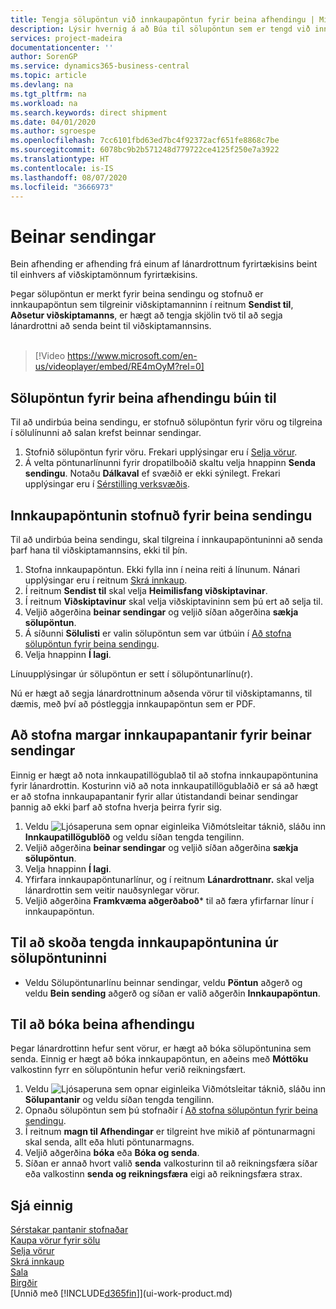 ```yaml
---
title: Tengja sölupöntun við innkaupapöntun fyrir beina afhendingu | Microsoft Docs
description: Lýsir hvernig á að Búa til sölupöntun sem er tengd við innkaupapöntun til að virkja sendingu beint frá lánardrottni til viðskiptamanns.
services: project-madeira
documentationcenter: ''
author: SorenGP
ms.service: dynamics365-business-central
ms.topic: article
ms.devlang: na
ms.tgt_pltfrm: na
ms.workload: na
ms.search.keywords: direct shipment
ms.date: 04/01/2020
ms.author: sgroespe
ms.openlocfilehash: 7cc6101fbd63ed7bc4f92372acf651fe8868c7be
ms.sourcegitcommit: 6078bc9b2b571248d779722ce4125f250e7a3922
ms.translationtype: HT
ms.contentlocale: is-IS
ms.lasthandoff: 08/07/2020
ms.locfileid: "3666973"
---
```

# <a name="make-drop-shipments"></a>Beinar sendingar
Bein afhending er afhending frá einum af lánardrottnum fyrirtækisins beint til einhvers af viðskiptamönnum fyrirtækisins.

Þegar sölupöntun er merkt fyrir beina sendingu og stofnuð er innkaupapöntun sem tilgreinir viðskiptamanninn í reitnum **Sendist til**, **Aðsetur viðskiptamanns**, er hægt að tengja skjölin tvö til að segja lánardrottni að senda beint til viðskiptamannsins.
<br><br>  
  
> [!Video https://www.microsoft.com/en-us/videoplayer/embed/RE4mOyM?rel=0]

## <a name="to-create-a-sales-order-for-drop-shipment"></a>Sölupöntun fyrir beina afhendingu búin til
Til að undirbúa beina sendingu, er stofnuð sölupöntun fyrir vöru og tilgreina í sölulínunni að salan krefst beinnar sendingar.

1. Stofnið sölupöntun fyrir vöru. Frekari upplýsingar eru í [Selja vörur](sales-how-sell-products.md).
2. Á velta pöntunarlínunni fyrir dropatilboðið skaltu velja hnappinn **Senda sendingu**. Notaðu **Dálkaval** ef svæðið er ekki sýnilegt. Frekari upplýsingar eru í [Sérstilling verksvæðis](ui-personalization-user.md).

## <a name="to-create-the-purchase-order-for-drop-shipment"></a>Innkaupapöntunin stofnuð fyrir beina sendingu
Til að undirbúa beina sendingu, skal tilgreina í innkaupapöntuninni að senda þarf hana til viðskiptamannsins, ekki til þín.

1. Stofna innkaupapöntun. Ekki fylla inn í neina reiti á línunum. Nánari upplýsingar eru í reitnum [Skrá innkaup](purchasing-how-record-purchases.md).
2. Í reitnum **Sendist til** skal velja **Heimilisfang viðskiptavinar**.
3. Í reitnum **Viðskiptavinur** skal velja viðskiptavininn sem þú ert að selja til.
3. Veljið aðgerðina **beinar sendingar** og veljið síðan aðgerðina **sækja sölupöntun**.
4. Á síðunni **Sölulisti** er valin sölupöntun sem var útbúin í [Að stofna sölupöntun fyrir beina sendingu](sales-how-drop-shipment.md#to-create-a-sales-order-for-drop-shipment).
5. Velja hnappinn **Í lagi**.

Línuupplýsingar úr sölupöntun er sett í sölupöntunarlínu(r).

Nú er hægt að segja lánardrottninum aðsenda vörur til viðskiptamanns, til dæmis, með því að póstleggja innkaupapöntun sem er PDF.     

## <a name="to-create-multiple-purchase-orders-for-drop-shipments"></a>Að stofna margar innkaupapantanir fyrir beinar sendingar
Einnig er hægt að nota innkaupatillögublað til að stofna innkaupapöntunina fyrir lánardrottin. Kosturinn við að nota innkaupatillögublaðið er sá að hægt er að stofna innkaupapantanir fyrir allar útistandandi beinar sendingar þannig að ekki þarf að stofna hverja þeirra fyrir sig.

1. Veldu ![Ljósaperuna sem opnar eiginleika Viðmótsleitar](media/ui-search/search_small.png "Segðu mér hvað þú vilt gera") táknið, sláðu inn **Innkaupatillögublöð** og veldu síðan tengda tengilinn.
2. Veljið aðgerðina **beinar sendingar** og veljið síðan aðgerðina **sækja sölupöntun**.
3. Velja hnappinn **Í lagi**.
4. Yfirfara innkaupapöntunarlínur, og í reitnum **Lánardrottnanr.** skal velja lánardrottin sem veitir nauðsynlegar vörur. 
5. Veljið aðgerðina **Framkvæma aðgerðaboð*** til að færa yfirfarnar línur í innkaupapöntun.

## <a name="to-view-the-linked-purchase-order-from-the-sales-order"></a>Til að skoða tengda innkaupapöntunina úr sölupöntuninni
* Veldu Sölupöntunarlínu beinnar sendingar, veldu **Pöntun** aðgerð og veldu **Bein sending** aðgerð og síðan er valið aðgerðin **Innkaupapöntun**.

## <a name="to-post-a-drop-shipment"></a>Til að bóka beina afhendingu
Þegar lánardrottinn hefur sent vörur, er hægt að bóka sölupöntunina sem senda. Einnig er hægt að bóka innkaupapöntun, en aðeins með **Móttöku** valkostinn fyrr en sölupöntunin hefur verið reikningsfært.

1. Veldu ![Ljósaperuna sem opnar eiginleika Viðmótsleitar](media/ui-search/search_small.png "Segðu mér hvað þú vilt gera") táknið, sláðu inn **Sölupantanir** og veldu síðan tengda tengilinn.
2. Opnaðu sölupöntun sem þú stofnaðir í [Að stofna sölupöntun fyrir beina sendingu](sales-how-drop-shipment.md#to-create-a-sales-order-for-drop-shipment).
3. Í reitnum **magn til Afhendingar** er tilgreint hve mikið af pöntunarmagni skal senda, allt eða hluti pöntunarmagns.
4. Veljið aðgerðina **bóka** eða **Bóka og senda**.
5. Síðan er annað hvort valið **senda** valkosturinn til að reikningsfæra síðar eða valkostinn **senda og reikningsfæra** eigi að reikningsfæra strax.

## <a name="see-also"></a>Sjá einnig
[Sérstakar pantanir stofnaðar](sales-how-to-create-special-orders.md)  
[Kaupa vörur fyrir sölu](purchasing-how-purchase-products-sale.md)  
[Selja vörur](sales-how-sell-products.md)  
[Skrá innkaup](purchasing-how-record-purchases.md)  
[Sala](sales-manage-sales.md)  
[Birgðir](inventory-manage-inventory.md)  
[Unnið með [!INCLUDE[d365fin](includes/d365fin_md.md)]](ui-work-product.md)

